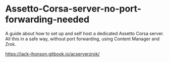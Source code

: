 # Assetto-Corsa-server-no-port-forwarding-needed
A guide about how to set up and self host a dedicated Assetto Corsa server.
All this in a safe way, without port forwarding, using Content Manager and Zrok.

https://jack-jhonson.gitbook.io/acserverzrok/
